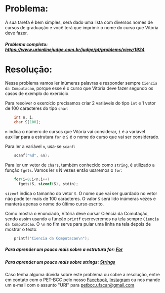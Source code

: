 # Problema:

A sua tarefa é bem simples, será dado uma lista com diversos nomes de cursos de graduação e você terá que imprimir o nome do curso que Vitória deve fazer.

##### Problema completo: https://www.urionlinejudge.com.br/judge/pt/problems/view/1924

# Resolução:

Nesse problema vamos ler inúmeras palavras e responder sempre `Ciencia da Computacao`, porque esse é o curso que Vitória deve fazer segundo os casos de exemplo do exercício.

Para resolver o exercício precisamos criar 2 variáveis do tipo `int` e 1 vetor de 100 caracteres do tipo `char`:
```c
    int n, i;
    char S[100];
```
`n` indica o número de cursos que Vitória vai considerar, `i` é a variável auxiliar para a estrutura `for` e `S` é o nome do curso que vai ser considerado.

Para ler a variável `n`, usa-se `scanf`:
```c
    scanf("%d", &n);
```
Para ler um vetor de `chars`, também conhecido como `string`, é utilizado a função `fgets`. Vamos ler `S` N vezes então usaremos o `for`:
```c
    for(i=0;i<n;i++)
      fgets(S, sizeof(S), stdin);       
```
`sizeof` indica o tamanho do vetor `S`. O nome que vai ser guardado no vetor não pode ter mais de 100 caracteres. O valor `S` será lido inúmeras vezes e manterá apenas o nome do último curso escrito.

Como mostra o enunciado, Vitória deve cursar Ciência da Comutação, sendo assim usando a função `printf` escreveremos na tela sempre `Ciencia da Computacao`. O `\n` no fim serve para pular uma linha na tela depois de mostrar o texto:
```c
    printf("Ciencia da Computacao\n");
```

##### Para aprender um pouco mais sobre a estrutura for: [For](http://linguagemc.com.br/a-estrutura-de-repeticao-for-em-c/)
##### Para aprender um pouco mais sobre strings: [Strings](http://linguagemc.com.br/string-em-c-vetor-de-caracteres/)

Caso tenha alguma dúvida sobre este problema ou sobre a resolução, entre em contato com o PET-BCC pelo nosso
[Facebook](https://www.facebook.com/petbcc/),
[Instagram](https://www.instagram.com/petbcc.ufscar/)
ou nos mande um e-mail com o assunto "URI" para  petbcc.ufscar@gmail.com
